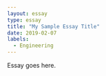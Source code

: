 ```yaml
---
layout: essay
type: essay
title: "My Sample Essay Title"
date: 2019-02-07
labels:
  - Engineering
---
```

Essay goes here.